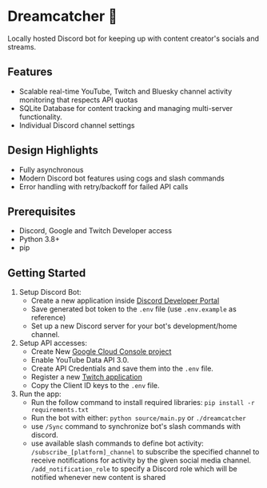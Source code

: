 # Dreamcatcher 🎐

Locally hosted Discord bot for keeping up with content creator's socials and streams.

## Features
- Scalable real-time YouTube, Twitch and Bluesky channel activity monitoring that respects API quotas
- SQLite Database for content tracking and managing multi-server functionality.
- Individual Discord channel settings

## Design Highlights
- Fully asynchronous
- Modern Discord bot features using cogs and slash commands
- Error handling with retry/backoff for failed API calls

## Prerequisites
- Discord, Google and Twitch Developer access
- Python 3.8+
- pip

## Getting Started
1. Setup Discord Bot:
	- Create a new application inside [Discord Developer Portal](https://discord.com/developers/applications)
	- Save generated bot token to the `.env` file (use `.env.example` as reference)
	- Set up a new Discord server for your bot's development/home channel.
2. Setup API accesses:
	- Create New [Google Cloud Console project](https://console.cloud.google.com)
	- Enable YouTube Data API 3.0.
	- Create API Credentials and save them into the `.env` file.
 	- Register a new [Twitch application](https://dev.twitch.tv/console/apps)
  	- Copy the Client ID keys to the `.env` file.
4. Run the app:
	- Run the follow command to install required libraries:
		`pip install -r requirements.txt`
	- Run the bot with either:
		`python source/main.py` or `./dreamcatcher`
	- use `/Sync` command to synchronize bot's slash commands with discord.
	- use available slash commands to define bot activity:
		`/subscribe_[platform]_channel` to subscribe the specified channel to receive notifications for activity by the given social media channel.
		`/add_notification_role` to specify a Discord role which will be notified whenever new content is shared
		
